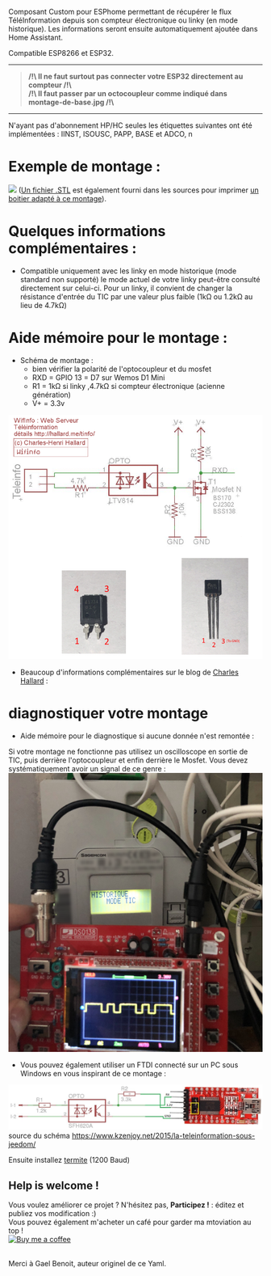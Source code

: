 Composant Custom pour ESPhome permettant de récupérer le flux TéléInformation depuis son compteur électronique ou linky (en mode historique). Les informations seront ensuite automatiquement ajoutée dans Home Assistant. 

Compatible ESP8266 et ESP32.

---
> **/!\ Il ne faut surtout pas connecter votre ESP32 directement au compteur      /!\\**<br/>
> **/!\ Il faut passer par un octocoupleur comme indiqué dans montage-de-base.jpg /!\\**

---

N'ayant pas d'abonnement HP/HC seules les étiquettes suivantes ont été implémentées : IINST, ISOUSC, PAPP, BASE et ADCO, n

# Exemple de montage :
![](https://raw.githubusercontent.com/schmurtzm/Teleinfo-TIC-with-ESPhome/master/example%20Wemos%20D1/example%20Wemos%20D1%20(1).jpg)
([Un fichier .STL](https://github.com/schmurtzm/Teleinfo-TIC-with-ESPhome/blob/master/example%20Wemos%20D1/Teleinfo%20box%20Schmurtz.stl) est également fourni dans les sources pour imprimer [un boitier adapté à ce montage](https://raw.githubusercontent.com/schmurtzm/Teleinfo-TIC-with-ESPhome/master/example%20Wemos%20D1/example%20Wemos%20D1%20(5).jpg)).




# Quelques informations complémentaires :

- Compatible uniquement avec les linky en mode historique (mode standard non supporté)
   le mode actuel de votre linky peut-être consulté directement sur celui-ci.
   Pour un linky, il convient de changer la résistance d'entrée du TIC par une valeur plus faible (1kΩ ou 1.2kΩ au lieu de 4.7kΩ)
# Aide mémoire pour le montage :

- Schéma de montage :<br/>
    * bien vérifier la polarité de l'optocoupleur et du mosfet<br/>
    * RXD = GPIO 13 = D7 sur Wemos D1 Mini<br/>
    * R1 = 1kΩ si linky ,4.7kΩ si compteur électronique (acienne génération)<br/>
    * V+ = 3.3v

![](https://raw.githubusercontent.com/schmurtzm/LibTeleinfo/Autoconnect/doc/Teleinfo-Details.png)


- Beaucoup d'informations complémentaires sur le blog de [Charles Hallard](https://hallard.me/wifinfo/) :


# diagnostiquer votre montage
- Aide mémoire pour le diagnostique si aucune donnée n'est remontée :

Si votre montage ne fonctionne pas utilisez un oscilloscope en sortie de TIC, puis derrière l'optocoupleur et enfin derrière le Mosfet. Vous devez systématiquement avoir un signal de ce genre :
![](https://raw.githubusercontent.com/schmurtzm/LibTeleinfo/Autoconnect/doc/Teleinfo-Diag.png)

- Vous pouvez également utiliser un FTDI connecté sur un PC sous Windows en vous inspirant de ce montage :

![](https://raw.githubusercontent.com/schmurtzm/LibTeleinfo/Autoconnect/doc/FTDI-diag-schema.png)
source du schéma https://www.kzenjoy.net/2015/la-teleinformation-sous-jeedom/

Ensuite installez [termite](https://www.compuphase.com/software_termite.htm) (1200 Baud)

## Help is welcome ! 
Vous voulez améliorer ce projet ? N'hésitez pas, **Participez !** : éditez et publiez vos modification :)<br/>
Vous pouvez également m'acheter un café pour garder ma mtoviation au top !<br/>
[![Buy me a coffee][buymeacoffee-shield]][buymeacoffee]
<br/><br/>



Merci à Gael Benoit, auteur originel de ce Yaml.

[buymeacoffee-shield]: https://www.buymeacoffee.com/assets/img/guidelines/download-assets-sm-2.svg
[buymeacoffee]: https://www.buymeacoffee.com/schmurtz

